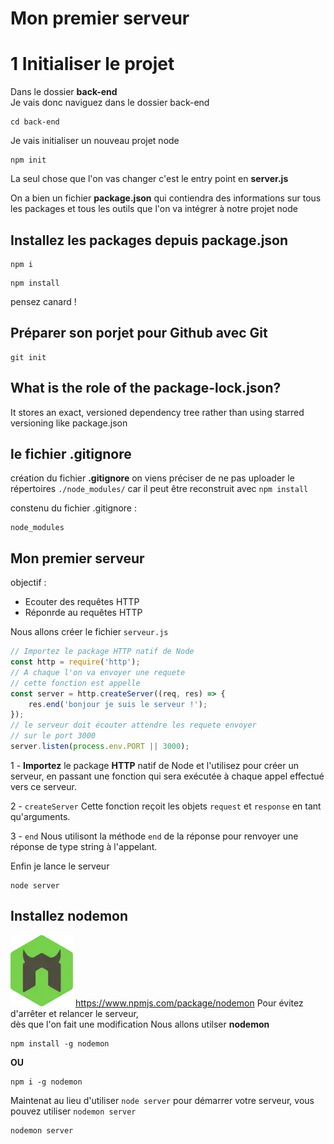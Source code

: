 # Mon premier serveur

# 1 Initialiser le projet
Dans le dossier **back-end**  
Je vais donc naviguez dans le dossier back-end
```
cd back-end
```
Je vais initialiser un nouveau projet node  
```
npm init
```
La seul chose que l'on vas changer
c'est  le entry point en **server.js**  
  
On a bien un fichier **package.json**
qui contiendra des informations sur tous les packages et
tous les outils que l'on va intégrer à notre projet node

## Installez les packages depuis package.json
```
npm i
```

```
npm install
```
pensez canard !  
## Préparer son porjet pour Github avec Git
```
git init
```
## What is the role of the package-lock.json?
It stores an exact, versioned dependency tree rather than using starred versioning like package.json

## le fichier .gitignore
création du fichier **.gitignore**
on viens préciser de ne pas uploader le répertoires
<code>./node_modules/</code>
car il peut être reconstruit avec <code>npm install</code>
  
constenu du fichier .gitignore :
```
node_modules
```

## Mon premier serveur
objectif :
- Ecouter des requêtes HTTP
- Réponrde au requêtes HTTP

Nous allons créer le fichier <code>serveur.js</code>
```js
// Importez le package HTTP natif de Node
const http = require('http');
// A chaque l'on va envoyer une requete
// cette fonction est appelle
const server = http.createServer((req, res) => {
    res.end('bonjour je suis le serveur !');
});
// le serveur doit écouter attendre les requete envoyer
// sur le port 3000
server.listen(process.env.PORT || 3000);
```
1 - **Importez** le package **HTTP** natif de Node et l'utilisez pour créer un serveur, en passant une fonction qui sera exécutée à chaque appel effectué vers ce serveur.

 2 - <code>createServer</code>
 Cette fonction reçoit les objets <code>request</code> et <code>response</code> en tant qu'arguments. 

3 - <code>end</code> 
Nous utilisont la méthode <code>end</code> de la réponse pour renvoyer une réponse de type string à l'appelant.

Enfin je lance le serveur
```
node server
```

## Installez nodemon
![nodedemon](../img/nodemon.webp)
https://www.npmjs.com/package/nodemon
Pour évitez d'arrêter et relancer le serveur,  
dès que l'on fait une modification
Nous allons utilser **nodemon**
```
npm install -g nodemon
```
**OU**
```
npm i -g nodemon
```
Maintenat au lieu d'utiliser <code>node server</code> pour démarrer votre serveur, vous pouvez utiliser <code>nodemon server</code>

```
nodemon server
```
